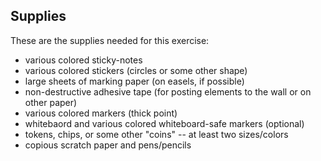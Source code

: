 ## Supplies


These are the supplies needed for this exercise:

 * various colored sticky-notes
 * various colored stickers (circles or some other shape)
 * large sheets of marking paper (on easels, if possible)
 * non-destructive adhesive tape (for posting elements to the wall or on other paper)
 * various colored markers (thick point)
 * whitebaord and various colored whiteboard-safe markers (optional)
 * tokens, chips, or some other "coins" -- at least two sizes/colors 
 * copious scratch paper and pens/pencils


